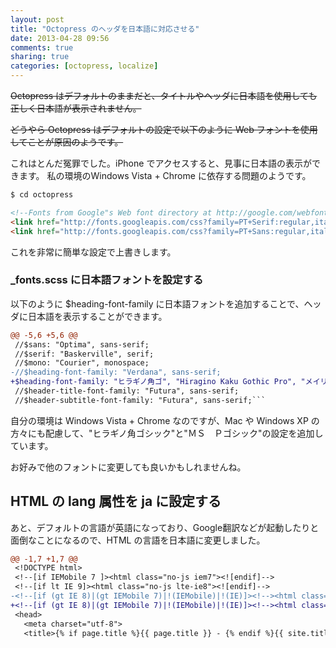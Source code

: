 ```yaml
---
layout: post
title: "Octopress のヘッダを日本語に対応させる"
date: 2013-04-28 09:56
comments: true
sharing: true
categories: [octopress, localize] 
---
```

<strike>Octopress はデフォルトのままだと、タイトルやヘッダに日本語を使用しても正しく日本語が表示されません。

どうやら Octopress はデフォルトの設定で以下のように Web フォントを使用してことが原因のようです。</strike>

これはとんだ冤罪でした。iPhone でアクセスすると、見事に日本語の表示ができます。
私の環境のWindows Vista + Chrome に依存する問題のようです。
<!-- more -->

```bash
$ cd octopress
```

```html source/_includes/custom/head.html
<!--Fonts from Google"s Web font directory at http://google.com/webfonts -->
<link href="http://fonts.googleapis.com/css?family=PT+Serif:regular,italic,bold,bolditalic" rel="stylesheet" type="text/css">
<link href="http://fonts.googleapis.com/css?family=PT+Sans:regular,italic,bold,bolditalic" rel="stylesheet" type="text/css">
```
これを非常に簡単な設定で上書きします。

### _fonts.scss に日本語フォントを設定する
以下のように $heading-font-family に日本語フォントを追加することで、ヘッダに日本語を表示することができます。

```diff sass/custom/_fonts.scss
@@ -5,6 +5,6 @@
 //$sans: "Optima", sans-serif;
 //$serif: "Baskerville", serif;
 //$mono: "Courier", monospace;
-//$heading-font-family: "Verdana", sans-serif;
+$heading-font-family: "ヒラギノ角ゴ", "Hiragino Kaku Gothic Pro", "メイリオ", Meiryo, "ＭＳ Ｐゴシック","MS PGothic", "Verdana", sans-serif;
 //$header-title-font-family: "Futura", sans-serif;
 //$header-subtitle-font-family: "Futura", sans-serif;```
```

自分の環境は Windows Vista + Chrome なのですが、Mac や Windows XP の方々にも配慮して、"ヒラギノ角ゴシック"と"ＭＳ　Ｐゴシック"の設定を追加しています。

お好みで他のフォントに変更しても良いかもしれませんね。

HTML の lang 属性を ja に設定する
---------------------------------
あと、デフォルトの言語が英語になっており、Google翻訳などが起動したりと面倒なことになるので、HTML の言語を日本語に変更しました。

```diff source/_includes/head.html
@@ -1,7 +1,7 @@
 <!DOCTYPE html>
 <!--[if IEMobile 7 ]><html class="no-js iem7"><![endif]-->
 <!--[if lt IE 9]><html class="no-js lte-ie8"><![endif]-->
-<!--[if (gt IE 8)|(gt IEMobile 7)|!(IEMobile)|!(IE)]><!--><html class="no-js" lang="en"><!--<![endif]-->
+<!--[if (gt IE 8)|(gt IEMobile 7)|!(IEMobile)|!(IE)]><!--><html class="no-js" lang="ja"><!--<![endif]-->
 <head>
   <meta charset="utf-8">
   <title>{% if page.title %}{{ page.title }} - {% endif %}{{ site.title }}</title>
```

